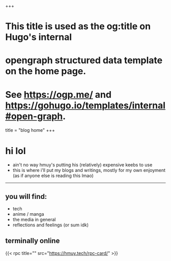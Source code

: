 +++
# This title is used as the og:title on Hugo's internal
# opengraph structured data template on the home page.
# See https://ogp.me/ and https://gohugo.io/templates/internal#open-graph.
title = "blog home"
+++

# hi lol

- ain't no way hmuy's putting his (relatively) expensive keebs to use
- this is where i'll put my blogs and writings, mostly for my own enjoyment (as if anyone else is reading this lmao)

---

## you will find:
- tech
- anime / manga
- the media in general
- reflections and feelings (or sum idk)

## terminally online
{{< rpc title="" src="https://hmuy.tech/rpc-card/" >}}